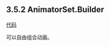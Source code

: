 ## 3.5.2 AnimatorSet.Builder
[代码](../../../../../elementary/src/main/java/cn/kk/elementary/anim/property/object/AnimatorSetBuilderActivity.kt)

可以自由组合动画。